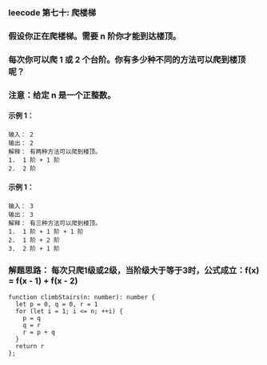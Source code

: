 ### leecode 第七十: 爬楼梯
### 假设你正在爬楼梯。需要 n 阶你才能到达楼顶。
### 每次你可以爬 1 或 2 个台阶。你有多少种不同的方法可以爬到楼顶呢？
### 注意：给定 n 是一个正整数。
#### 示例 1：
```
输入： 2
输出： 2
解释： 有两种方法可以爬到楼顶。
1.  1 阶 + 1 阶
2.  2 阶
```
#### 示例 1：
```
输入： 3
输出： 3
解释： 有三种方法可以爬到楼顶。
1.  1 阶 + 1 阶 + 1 阶
2.  1 阶 + 2 阶
3.  2 阶 + 1 阶
```
### 解题思路： 每次只爬1级或2级，当阶级大于等于3时，公式成立：f(x) = f(x - 1) + f(x - 2)
```
function climbStairs(n: number): number {
  let p = 0, q = 0, r = 1
  for (let i = 1; i <= n; ++i) {
    p = q
    q = r
    r = p + q
  }
  return r
};
```